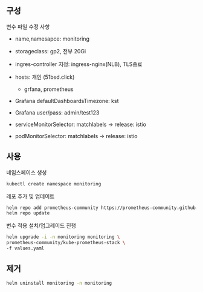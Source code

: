 ## 구성
변수 파일 수정 사항
- name,namesapce: monitoring
- storageclass: gp2, 전부 20Gi
- ingres-controller 지정: ingress-nginx(NLB), TLS종료
- hosts: 개인 (51bsd.click)
    + grfana, prometheus

- Grafana defaultDashboardsTimezone: kst
- Grafana user/pass: admin/test123
- serviceMonitorSelector: matchlabels -> release: istio
- podMonitorSelector: matchlabels -> release: istio

## 사용

네임스페이스 생성
``` bash
kubectl create namespace monitoring
``` 

레포 추가 및 업데이트
``` bash
helm repo add prometheus-community https://prometheus-community.github.io/helm-charts
helm repo update
```

변수 적용 설치/업그레이드 진행
``` bash
helm upgrade -i -n monitoring monitoring \
prometheus-community/kube-prometheus-stack \
-f values.yaml
```

## 제거
``` bash
helm uninstall monitoring -n monitoring 
```